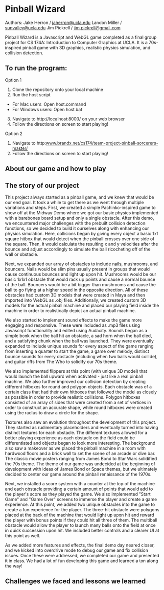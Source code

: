 # Pinball Wizard

Authors:
Jake Herron / jaherron@ucla.edu
Landon Miller / sunvalley@ucla.edu
Jim Pickrell / jim.pickrell@gmail.com

Pinball Wizard is a Javascript and WebGL game completed as a final group project for CS 174A: Introduction to Computer Graphics at UCLA. It is a 70s-inspired pinball game with 3D graphics, realistic physics simulation, and collision detection.

## To run the program:

Option 1
1. Clone the repository onto your local machine
2. Run the host script
  - For Mac users: Open host.command
  - For Windows users: Open host.bat
3. Navigate to http://localhost:8000/ on your web browser
4. Follow the directions on screen to start playing!

Option 2
1. Navigate to http:www.brandx.net/cs174/team-project-pinball-sorcerers-master/
2. Follow the directions on screen to start playing!

## About our game and how to play

## The story of our project

This project always started as a pinball game, and we knew that would be our end goal. It took a while to get there as we went through multiple variations and steps. First, we created a simple Pachinko-inspired game to show off at the Midway Demo where we got our basic physics implemented with a barebones board setup and only a single obstacle. After this demo, we encountered major challenges with the prebuilt collision detection functions, so we decided to build it ourselves along with enhancing our physics simulation. Here, collisions began by giving every object a basic 1x1 square hitbox that would detect when the pinball crosses over one side of the square. Then, it would calculate the resulting x and y velocities after the bounce and adjust accordingly to simulate the ball ricocheting off of the wall or obstacle. 

Next, we expanded our array of obstacles to include nails, mushrooms, and bouncers. Nails would be slim pins usually present in groups that would cause continuous bounces and light up upon hit. Mushrooms would be our basic 1x1x1 obstacle that would rack up points and cause a normal bounce of the ball. Bouncers would be a bit bigger than mushrooms and cause the ball to go flying at a higher speed in the opposite direction. All of these obstacles had custom 3D models that were created in Maya and then imported into WebGL as .obj files. Additionally, we created custom 3D models for the actual pinball machine and placed our playing field inside the machine in order to realistically depict an actual pinball machine. 

We also started to implement sound effects to make the game more engaging and responsive. These were included as .mp3 files using Javascript functionality and edited using Audacity. Sounds began as a simple bonk when the ball hit an obstacle, a sad horn when the ball died, and a satisfying chunk when the ball was launched. They were eventually expanded to include unique sounds for every aspect of the game ranging from inserting a quarter to start the game, a game over melody, distinct bounce sounds for every obstacle (including when two balls would collide), and guitar riffs from The Who to solidify our 70s theme. 

We also implemented flippers at this point (with unique 3D model) that would launch the ball upward when activated - just like a real pinball machine. We also further improved our collision detection by creating different hitboxes for round and polygon objects. Each obstacle was of a certain class that had their own hitboxes that followed the model as closely as possible in order to provide realistic collisions. Polygon hitboxes consisted of an array of sides that were created from a set of vertices in order to construct an accurate shape, while round hitboxes were created using the radius to draw a circle for the shape. 

Textures also saw an evolution throughout the development of this project. They started as rudimentary placeholders and eventually turned into having distinct textures for each obstacle. The different textures allowed for a better playing experience as each obstacle on the field could be differentiated and objects began to look more interesting. The background also saw a makeover as we placed the pinball machine in a room with hardwood floors and a brick wall to set the scene of an arcade or dive bar. The classic movie posters ranging from James Bond to Star Wars solidified the 70s theme. The theme of our game was undecided at the beginning of development with ideas of James Bond or Space themes, but we ultimately decided to center our game around the pinball renaissance of the 1970s. 

Next, we installed a score system with a counter at the top of the machine and each obstacle providing a certain amount of points that would add to the player's score as they played the game. We also implemented "Start Game" and "Game Over" screens to immerse the player and create a game experience. At this point, we added two unique obstacles into the game to create a fun experience for the player. The three-hit obstacle were polygons placed at the back of the machine that would light up upon hit and reward the player with bonus points if they could hit all three of them. The multiball obstacle would allow the player to launch many balls onto the field at once in quick succession upon hit. We included better controls and a clearer UI at this point as well. 

As we added more features and effects, the final demo day neared closer, and we kicked into overdrive mode to debug our game and fix collision issues. Once these were addressed, we completed our game and presented it in class. We had a lot of fun developing this game and learned a ton along the way!

## Challenges we faced and lessons we learned
